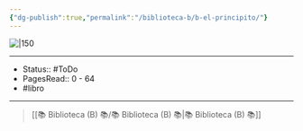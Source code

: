 ```yaml
---
{"dg-publish":true,"permalink":"/biblioteca-b/b-el-principito/"}
---
```



![|150](http://books.google.com/books/content?id=6-eREAAAQBAJ&printsec=frontcover&img=1&zoom=1&edge=curl&source=gbs_api)

---

- Status:: #ToDo 
- PagesRead:: 0 - 64
- #libro 

---

> [[📚 Biblioteca (B) 📚/📚 Biblioteca (B) 📚\|📚 Biblioteca (B) 📚]]